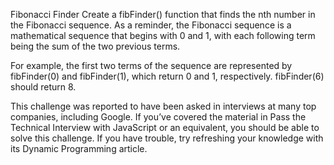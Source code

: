Fibonacci Finder
Create a fibFinder() function that finds the nth number in the Fibonacci sequence. As a reminder, the Fibonacci sequence is a mathematical sequence that begins with 0 and 1, with each following term being the sum of the two previous terms.

For example, the first two terms of the sequence are represented by fibFinder(0) and fibFinder(1), which return 0 and 1, respectively. fibFinder(6) should return 8.

This challenge was reported to have been asked in interviews at many top companies, including Google. If you’ve covered the material in Pass the Technical Interview with JavaScript or an equivalent, you should be able to solve this challenge. If you have trouble, try refreshing your knowledge with its Dynamic Programming article.